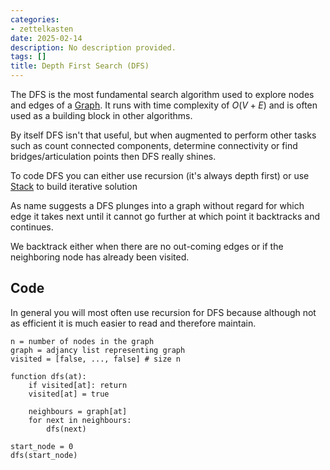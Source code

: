 ```yaml
---
categories:
- zettelkasten
date: 2025-02-14
description: No description provided.
tags: []
title: Depth First Search (DFS)
---
```


The DFS is the most fundamental search algorithm used to explore nodes and edges of a [Graph](Graph.md). It runs with time complexity of $O(V+E)$ and is often used as a building block in other algorithms. 

By itself DFS isn't that useful, but when augmented to perform other tasks such as count connected components, determine connectivity or find bridges/articulation points then DFS really shines.

To code DFS you can either use recursion (it's always depth first) or use [Stack](Stack.md) to build iterative solution

As name suggests a DFS plunges into a graph without regard for which edge it takes next until it cannot go further at which point it backtracks and continues.

We backtrack either when there are no out-coming edges or if the neighboring node has already been visited.

## Code

In general you will most often use recursion for DFS because although not as efficient it is much easier to read and therefore maintain.

```pseudo
n = number of nodes in the graph
graph = adjancy list representing graph
visited = [false, ..., false] # size n

function dfs(at):
	if visited[at]: return
	visited[at] = true

	neighbours = graph[at]
	for next in neighbours:
		dfs(next)

start_node = 0
dfs(start_node)
```
